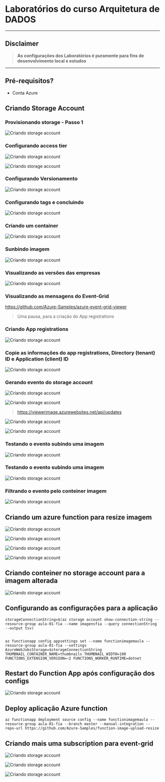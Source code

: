 
# Laboratórios do curso Arquitetura de DADOS

---
## Disclaimer
> **As configurações dos Laboratórios é puramente para fins de desenvolvimento local e estudos**
> 

---


## Pré-requisitos?
* Conta Azure

## Criando Storage Account


### Provisionando storage - Passo 1

![Criando storage account](/content/storage-01.png/)


### Configurando access tier

![Criando storage account](/content/storage-02.png/)

![Criando storage account](/content/storage-03.png/)


### Configurando Versionamento
![Criando storage account](/content/storage-04.png/)

### Configurando tags e concluindo
![Criando storage account](/content/storage-05.png/)


### Criando um container
![Criando storage account](/content/storage-06.png/)


### Sunbindo imagem
![Criando storage account](/content/storage-07.png/)

### Visualizando as versões das empresas
![Criando storage account](/content/storage-08.png/)

### Visualizando as mensagens do Event-Grid

https://github.com/Azure-Samples/azure-event-grid-viewer



> Uma pausa, para a criação do App registrations

### Criando App registrations

![Criando storage account](/content/storage-10.png/)

### Copie as informações do app registrations, Directory (tenant) ID e Application (client) ID

![Criando storage account](/content/storage-11.png/)


### Gerando evento do storage account
![Criando storage account](/content/storage-09.png/)


![Criando storage account](/content/storage-12.png/)

> https://viewerimage.azurewebsites.net/api/updates

![Criando storage account](/content/storage-13.png/)


![Criando storage account](/content/storage-14.png/)



### Testando o evento subindo uma imagem
![Criando storage account](/content/storage-15.png/)

### Testando o evento subindo uma imagem
![Criando storage account](/content/storage-16.png/)

### Filtrando o evento pelo conteiner imagem

> 
![Criando storage account](/content/storage-17.png/)


## Criando um azure function para resize imagem
![Criando storage account](/content/storage-18.png/)


![Criando storage account](/content/storage-19.png/)

![Criando storage account](/content/storage-20.png/)

![Criando storage account](/content/storage-21.png/)


## Criando conteiner no storage account para a imagem alterada
![Criando storage account](/content/storage-22.png/)

## Configurando as configurações para a aplicação

```
storageConnectionString=$(az storage account show-connection-string --resource-group aula-01-fia --name imagensfia --query connectionString --output tsv)


az functionapp config appsettings set --name functionimagemaula --resource-group aula-01-fia --settings AzureWebJobsStorage=$storageConnectionString THUMBNAIL_CONTAINER_NAME=thumbnails THUMBNAIL_WIDTH=100 FUNCTIONS_EXTENSION_VERSION=~2 FUNCTIONS_WORKER_RUNTIME=dotnet
```

## Restart do Function App após configuração dos configs
![Criando storage account](/content/storage-23.png/)


## Deploy aplicação Azure function

```
az functionapp deployment source config --name functionimagemaula --resource-group aula-01-fia --branch master --manual-integration --repo-url https://github.com/Azure-Samples/function-image-upload-resize
```

## Criando mais uma subscription para event-grid
![Criando storage account](/content/storage-24.png/)

![Criando storage account](/content/storage-25.png/)

![Criando storage account](/content/storage-26.png/)
